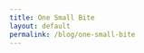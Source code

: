 ```yaml
---
title: One Small Bite
layout: default
permalink: /blog/one-small-bite
---
```

<head>
		<meta charset="utf-8">
		<meta name="viewport" content="width=device-width, initial-scale = 1.0, maximum-scale=1.0, user-scalable=no" />
		<meta property="og:site_name" content="One Small Bite" />
		<title>One Small Bite - Steven Sawtelle</title>
		<link rel="stylesheet" type="text/css" href="../../../css/style.css">
		<link rel="stylesheet" type="text/css" href="../../../css/animate.css">
		<!-- Global site tag (gtag.js) - Google Analytics -->
		<script async src="https://www.googletagmanager.com/gtag/js?id=UA-137815317-1"></script>
		<script>
		  window.dataLayer = window.dataLayer || [];
		  function gtag(){dataLayer.push(arguments);}
		  gtag('js', new Date());

		  gtag('config', 'UA-137815317-1');
		</script>

</head>

<center><b><h1>Short Story: One Small Bite</h1></b></center>

<i>My newest short story! I hope you enjoy :)</i>

"One giant leap for mankind" was such a hard line to beat, Julie thought. She spent years and years of her life bettering herself with the singular career goal of becoming an astronaut, and once she knew there was a chance she could be the first human to set foot on Mars, her obsession morphed from her careers focus to her life's focus. She worked day and night, and eventually was selected as captain of the first manned trip to Mars. 

But what she didn't realize was how long it would take to get to Mars once she took off. It was a weird thing, having done all of the work and knowing your goal will soon come true, but being completely powerless to make it happen any faster. Her and the crew did tests and had meetings, but regulations mandated that this didn't take over half of their waking time. This meant that she suddenly had a lot of time to finally think, and one of the things she couldn't not think about was what her first words would be on the red planet. And because of Neil's iconic words, the scrutiny on her was already severe. In her first interview after being selected for the trip, in fact, she was asked what they would be. Annoyed they would care about that and not her rigorous qualifications, she gave a non-answer and said they'd have to wait like everyone else. Still, she knew the whole world was waiting for her words. 

Months passed excruciatingly slow, and finally they were scheduled for descent. All of the thousands of tests went as expected, and soon the capsule landed, sending a poof of dust over the windows. Julie's mind shot back and forth, questioning whether her wording was going to be right for the umpteenth time. Hazily she secured her suit and prepared to step off. She landed with a solid thunk, closed her eyes to compose herself, and started talking. "With this-"

She opened her eyes, and did not see just Mars. Instead, she saw... She didn't know what. It was a large, pure black sphere the size of her spaceship three times over, and it was rolling right at her fast. Just before crushing her, a gap appeared, and she slid perfectly into it. She was sucked through a tube before finally being spit out in the middle of a very dark room. 

She felt a feeling she'd never felt before, and the result was like her brain had downloaded new information. The result was a message: "We have analyzed your civilization from space and deduced your languages from radio messages. Intergalactic regulations mandate we wait for the first of a species to make contact with a planet other than its origin, and then immediately test it for universal intelligence. For humans, you are this subject. If you pass, humans will get an automatic seat on this council which controls the galaxy. If you fail, humans will be terminated and earth recolonized. Prohibiting inferior species from occupying valuable space is a vital role we play as galactic stewards. Whether you are ready or not, you have initiated what could be humanities final moments. The test will begin in 10 of your seconds."

As a seasoned astronaut who’d been to space twice before, Julie was well trained to keep her composure in unique situations.  Even still, this tool her a few moments to process. She finally forced herself to take some deep breaths, and she noticed her comms were all blocked out in this ship. The tube that brought her in had sealed shut. Her deep breaths were not preventing her from panicking very well. Humans had arrogantly thought other space-fairing societies would be at their level, at most. This group, whatever it was, had clearly spied on humans for a while, and needed no simple walk through of how we communicate. She prepared herself, not seeing any way out of whatever was to come. She was an excellent test taker, having been chosen as commander of the first mission to mars, and she was confident she was a fine representation of humanity. If this was going to happen, she was going to nail it.

And then it started. Or at least, she was pretty sure it did. She heard what sounded like a loud rushing noise in the background, and felt what could be best described as thousands of thoughts poking at her brain. They were not her thoughts, though, and every time she tried to access one it was already gone. She felt like a dog on the side of a freeway, vaguely aware there was something very important next to her, but lacking the mental capacity to even try to process it. Visual scenes she couldn't make sense of flashed over her eyes, confusing her more. She tried with all of her effort to focus on just one thought, as a starting point. She just wanted to access the test. She felt as if hours went by, or maybe years, and collapsed to her knees in frustration.

"You have failed." Another message was downloaded to her brain. "We regret to inform you that humans are not worthy of sharing the galaxy with our council."

Her mind froze, unable to keep up with everything that had happened. All she could think to do was to stall them to try and give herself time to think up another plan. "Wait!" She yelled, at the spherical walls. "Uhhh, humans have a tradition for those sentenced to death to receive a last meal. Will you not allow me this one last pleasure?" It was the best she could come up with on the spot. Too quickly the response was downloaded in her brain. "This is acceptable."

Slowly, she took out the emergency granola bars all astronauts carried with them on missions. Chocolate chip, peanut butter, and oatmeal raisin. Of course oatmeal raisin was one of them, she thought. One final slap in the face before death. She chose chocolate chip. Instinct from her rural upbringing took over unwillingly, and despite them seconds ago sentencing her and everyone she loved to death, she asked the walls, "would you like one too?" She felt stupid immediately. 

But a hole opened in the ground just big enough for the bar next to her, so she took that as a yes. Smiling spitefully, she dropped the oatmeal raisin one down it, unwrapped her bar, and began to chew. Moments passed in silence, and tears began to roll down her face. Though she knew no human could have ever passed whatever she just went though, she still felt ashamed. Humanity was doomed, and she was why.

As she cry-ate her last meal, she received yet another download. Just leave me alone, she thought, but couldn't actually keep the message out of her brain. “The council has all just sampled your offering and unanimously agreed it was the most unique item they've ever consumed. As a result we have now unanimously voted to grant humanity an exception to termination on the basis of significant potential offerings to the galaxy. Humanity may be far from intelligent enough to join our council, but we cannot risk losing out on more of this sustenance. We will allow you to leave for now while we decide what to do with this situation."

Julie just sat there for a few minutes until the hole opened and she slid back out onto the surface of Mars. What just happened.

--

Upon further investigation, a team of council researchers would discover that the specific ecological history of earth created plant and animal life that produced more rich and varied flavors than any other planet that had joined the council before. Even the simplest rice or bean humanity had didn’t fail to spark joy in the heart of all else who tried it. But as smart as the council members were compared to humans, none had the ability to work the resources of earth into delicacies the way humans could after coevolving with them for thousands of years.

Within a few years, humanity cemented themselves as the chefs of space. The council was ultimately generous enough to let humans keep their autonomy provided they sell their food products to the galaxy, and earth's economy completely transformed in this new order. Famous chefs went from niche celebrities to leading government figures, countries poured billions into new food research to entice the aliens to their specific style of cooking, and impossibly clever tools bought from the council meant humans could continue to expand their culinary innovations for generations.

Julie was celebrated internationally as the woman who's kind offering saved humanity, and a new international holiday was celebrated annually to commemorate the day humanity met the outside world. She thought back to the day she first landed, and the first words she never finished saying. "With this step, humanity declares itself a power in the stars." She chuckled at how naively right she would've been had she ever been allowed to finish.
